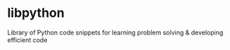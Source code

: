 # libpython
Library of Python code snippets for learning problem solving &amp; developing efficient code
